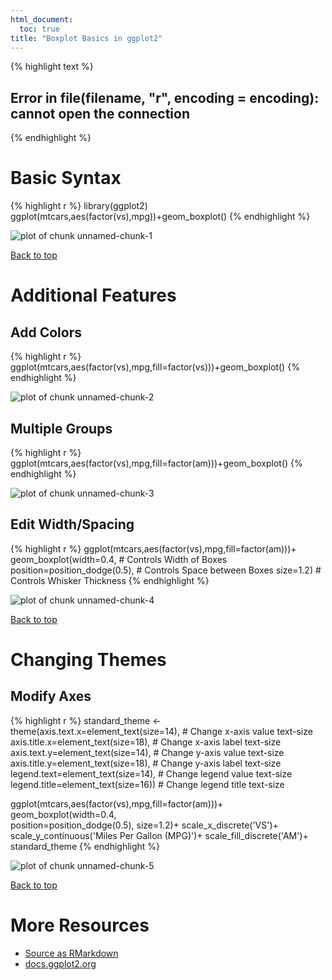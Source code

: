 ```yaml
---
html_document:
  toc: true
title: "Boxplot Basics in ggplot2"
---
```



{% highlight text %}
## Error in file(filename, "r", encoding = encoding): cannot open the connection
{% endhighlight %}

# Basic Syntax


{% highlight r %}
library(ggplot2)
ggplot(mtcars,aes(factor(vs),mpg))+geom_boxplot()
{% endhighlight %}

![plot of chunk unnamed-chunk-1](/figure/source/ggplot-boxplot/unnamed-chunk-1-1.png)

<a href="#top">Back to top</a>

# Additional Features

## Add Colors


{% highlight r %}
ggplot(mtcars,aes(factor(vs),mpg,fill=factor(vs)))+geom_boxplot()
{% endhighlight %}

![plot of chunk unnamed-chunk-2](/figure/source/ggplot-boxplot/unnamed-chunk-2-1.png)

## Multiple Groups


{% highlight r %}
ggplot(mtcars,aes(factor(vs),mpg,fill=factor(am)))+geom_boxplot()
{% endhighlight %}

![plot of chunk unnamed-chunk-3](/figure/source/ggplot-boxplot/unnamed-chunk-3-1.png)

## Edit Width/Spacing


{% highlight r %}
ggplot(mtcars,aes(factor(vs),mpg,fill=factor(am)))+
  geom_boxplot(width=0.4,                    # Controls Width of Boxes
               position=position_dodge(0.5), # Controls Space between Boxes
               size=1.2)                     # Controls Whisker Thickness
{% endhighlight %}

![plot of chunk unnamed-chunk-4](/figure/source/ggplot-boxplot/unnamed-chunk-4-1.png)

<a href="#top">Back to top</a>
 
# Changing Themes

## Modify Axes


{% highlight r %}
standard_theme <- 
  theme(axis.text.x=element_text(size=14),    # Change x-axis value text-size
        axis.title.x=element_text(size=18),   # Change x-axis label text-size
        axis.text.y=element_text(size=14),    # Change y-axis value text-size
        axis.title.y=element_text(size=18),   # Change y-axis label text-size
        legend.text=element_text(size=14),    # Change legend value text-size
        legend.title=element_text(size=16))   # Change legend title text-size

ggplot(mtcars,aes(factor(vs),mpg,fill=factor(am)))+
  geom_boxplot(width=0.4,                    
               position=position_dodge(0.5), 
               size=1.2)+
  scale_x_discrete('VS')+
  scale_y_continuous('Miles Per Gallon (MPG)')+
  scale_fill_discrete('AM')+
  standard_theme
{% endhighlight %}

![plot of chunk unnamed-chunk-5](/figure/source/ggplot-boxplot/unnamed-chunk-5-1.png)

<a href="#top">Back to top</a>

# More Resources
- [Source as RMarkdown](https://github.com/rweyant/bertplot/blob/master/R/tutorials/ggplot-boxplot/ggplot-boxplot.Rmd)
- [docs.ggplot2.org](http://docs.ggplot2.org/0.9.3/geom_boxplot.html)
